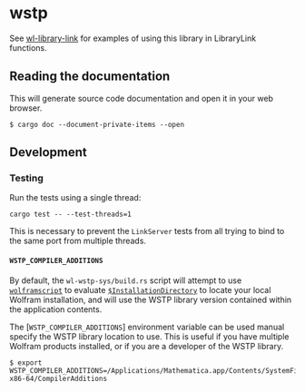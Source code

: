 # wstp

See [wl-library-link][wl-library-link] for examples of using this library in LibraryLink
functions.

[wl-library-link]: https://stash.wolfram.com/users/connorg/repos/wl-library-link/browse

## Reading the documentation

This will generate source code documentation and open it in your web browser.

```shell
$ cargo doc --document-private-items --open
```

## Development

### Testing

Run the tests using a single thread:

```$ shell
cargo test -- --test-threads=1
```

This is necessary to prevent the `LinkServer` tests from all trying to bind to the
same port from multiple threads.

#### `WSTP_COMPILER_ADDITIONS`

By default, the `wl-wstp-sys/build.rs` script will attempt to use
[`wolframscript`](https://www.wolfram.com/wolframscript/) to evaluate
[`$InstallationDirectory`](https://reference.wolfram.com/language/ref/$InstallationDirectory.html)
to locate your local Wolfram installation, and will use the WSTP library version contained
within the application contents.

The [`WSTP_COMPILER_ADDITIONS`] environment variable can be used manual specify the WSTP
library location to use. This is useful if you have multiple Wolfram products installed,
or if you are a developer of the WSTP library.

```shell
$ export WSTP_COMPILER_ADDITIONS=/Applications/Mathematica.app/Contents/SystemFiles/Links/WSTP/DeveloperKit/MacOSX-x86-64/CompilerAdditions
```
